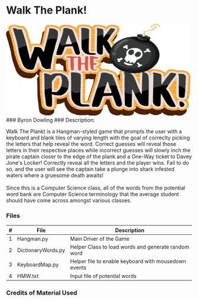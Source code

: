 # Walk The Plank!
<img src="https://github.com/Byron-Dowling/Assets/blob/main/Images/Walk%20the%20Plank.png?raw=true" width = "500" height = "250"/>
### Byron Dowling
### Description:

Walk The Plankt is a Hangman-styled game that prompts the user with a keyboard and blank tiles of varying length with the goal of correclty picking the letters that help reveal the word. Correct guesses will reveal those letters in their respective places while incorrect guesses will slowly inch the pirate captain closer to the edge of the plank and a One-Way ticket to Davey Jone's Locker! Correctly reveal all the letters and the player wins. Fail to do so, and the user will see the captain take a plunge into shark infested waters where a gruesome death awaits!
\
\
Since this is a Computer Science class, all of the words from the potential word bank are Computer Science terminology that the average student should have come across amongst various classes. 

### Files

|   #    | File                    | Description                                          |
| :---:  | ----------------------- | ---------------------------------------------------- |
|   1    | Hangman.py              | Main Driver of the Game                              |
|   2    | DictionaryWords.py      | Helper Class to load words and generate random word  |
|   3    | KeyboardMap.py          | Helper file to enable keyboard with mousedown events |
|   4    | HMW.txt                 | Input file of potential words                        |


### Credits of Material Used
